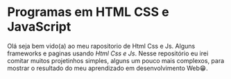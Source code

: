 # Programas em HTML CSS e JavaScript
Olá seja bem vido(a) ao meu rapositorio de Html Css e Js.
Alguns frameworks e paginas usando *Html Css e Js*. Nesse repositório eu irei comitar muitos projetinhos simples, alguns um pouco mais complexos, para mostrar o resultado do meu aprendizado em desenvolvimento Web😁.